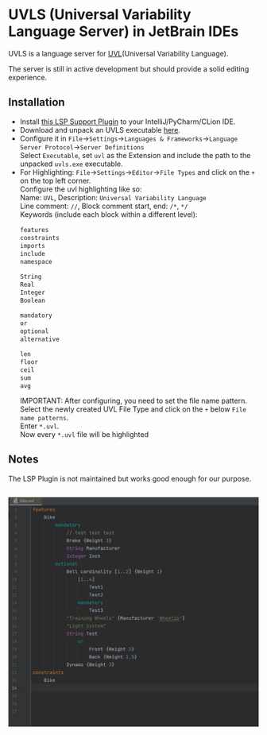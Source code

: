 # UVLS (Universal Variability Language Server) in JetBrain IDEs
UVLS is a language server for [UVL](https://github.com/Universal-Variability-Language)(Universal Variability Language).

The server is still in active development but should provide a solid editing experience.

## Installation

- Install [this LSP Support Plugin](https://plugins.jetbrains.com/plugin/10209-lsp-support) to your IntelliJ/PyCharm/CLion IDE.
- Download and unpack an UVLS executable [here](https://github.com/Universal-Variability-Language/uvl-lsp/releases).
- Configure it in `File`->`Settings`->`Languages & Frameworks`->`Language Server Protocol`->`Server Definitions`  
Select `Executable`, set `uvl` as the Extension and include the path to the unpacked `uvls.exe` executable.
- For Highlighting: `File`->`Settings`->`Editor`->`File Types` and click on the `+` on the top left corner.  
Configure the uvl highlighting like so:  
Name: `UVL`, Description: `Universal Variability Language`  
Line comment: `//`, Block comment start, end: `/*`, `*/`  
Keywords (include each block within a different level):
  ```
  features
  constraints
  imports
  include
  namespace
  ```
  ```
  String
  Real
  Integer
  Boolean
  ```
  ```
  mandatory
  or
  optional
  alternative
  ```
  ```
  len
  floor
  ceil
  sum
  avg
  ```  
  IMPORTANT: After configuring, you need to set the file name pattern.  
  Select the newly created UVL File Type and click on the `+` below `File name patterns`.  
  Enter `*.uvl`.  
  Now every `*.uvl` file will be highlighted 



## Notes
The LSP Plugin is not maintained but works good enough for our purpose.

## 
![Short Notepad++ LSP Demo](img/jetbrains.gif)
